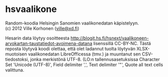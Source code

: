 # hsvaalikone

Random-koodia Helsingin Sanomien vaalikonedatan käpistelyyn.  
(c) 2012 Ville Korhonen (ville@xd.fi)

Hesarin data löytyy osoitteesta http://blogit.hs.fi/hsnext/vaalikoneen-arvokartan-taustatiedot-avoimena-datana lisenssillä CC-BY-NC. Tästä reposta löytyvä koodi olettaa, että olet ladannut tuolta löytyvän XLSX-muotoisen vaalikonedatan LibreOfficessa (tmv.) ja muuntanut sen CSV-tiedostoksi, jonka merkistönä UTF-8. (LO:n tallennusasetuksissa Character Set 'Unicode (UTF-8)', Field delimiter ',', Text delimiter '"', Quote all text cells valittuna.
